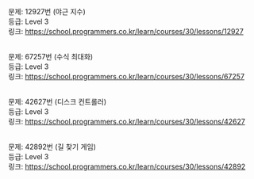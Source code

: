 
문제: 12927번 (야근 지수) <br/>
등급: Level 3 <br/>
링크: https://school.programmers.co.kr/learn/courses/30/lessons/12927 <br/>
 <br/>

문제: 67257번 (수식 최대화) <br/>
등급: Level 3 <br/>
링크: https://school.programmers.co.kr/learn/courses/30/lessons/67257 <br/>
 <br/>

문제: 42627번 (디스크 컨트롤러) <br/>
등급: Level 3 <br/>
링크: https://school.programmers.co.kr/learn/courses/30/lessons/42627 <br/>
 <br/>

문제: 42892번 (길 찾기 게임) <br/>
등급: Level 3 <br/>
링크: https://school.programmers.co.kr/learn/courses/30/lessons/42892 <br/>
 <br/>

